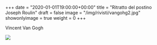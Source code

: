 +++
date = "2020-01-01T19:00:00+00:00"
title = "Ritratto del postino Joseph Roulin"
draft = false
image = "/img/rivisti/vangohg2.jpg"
showonlyimage = true
weight = 0
+++

Vincent Van Gogh

<!--more-->

![](/img/rivisti/vangohg2.jpg)
